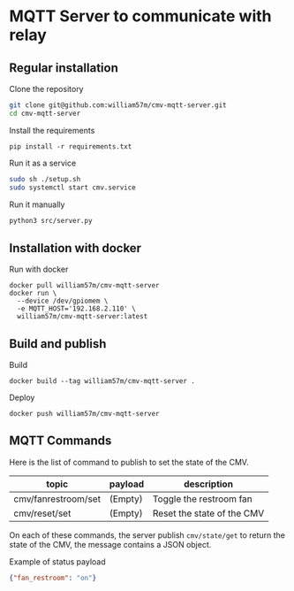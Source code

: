 # MQTT Server to communicate with relay

## Regular installation

Clone the repository
```bash
git clone git@github.com:william57m/cmv-mqtt-server.git
cd cmv-mqtt-server
```

Install the requirements
```
pip install -r requirements.txt
```

Run it as a service
```bash
sudo sh ./setup.sh
sudo systemctl start cmv.service
```

Run it manually
```bash
python3 src/server.py
```

## Installation with docker

Run with docker
```
docker pull william57m/cmv-mqtt-server
docker run \
  --device /dev/gpiomem \
  -e MQTT_HOST='192.168.2.110' \
  william57m/cmv-mqtt-server:latest
```

## Build and publish

Build
```
docker build --tag william57m/cmv-mqtt-server .
```

Deploy
```
docker push william57m/cmv-mqtt-server
```

## MQTT Commands

Here is the list of command to publish to set the state of the CMV.

| topic               | payload                        | description                |
|---------------------|--------------------------------|-----------------------------
| cmv/fanrestroom/set | (Empty)                        | Toggle the restroom fan    |
| cmv/reset/set       | (Empty)                        | Reset the state of the CMV |

On each of these commands, the server publish `cmv/state/get` to return the state of the CMV, the message contains a JSON object.

Example of status payload
```json
{"fan_restroom": "on"}
```
